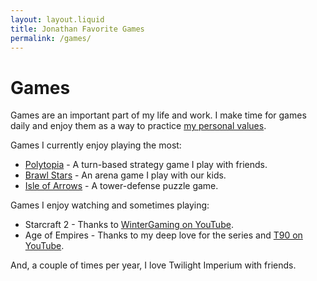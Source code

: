 ```yaml
---
layout: layout.liquid
title: Jonathan Favorite Games
permalink: /games/
---
```


# Games

Games are an important part of my life and work. I make time for games daily and enjoy them as a way to practice <a href="https://jonathanwold.com/luck-skill-and-effort/#values">my personal values</a>. 

Games I currently enjoy playing the most:

* <a href="https://polytopia.io/">Polytopia</a> - A turn-based strategy game I play with friends.
* <a href="https://supercell.com/en/games/brawlstars/">Brawl Stars</a> - An arena game I play with our kids.
* <a href="https://gridpop.co/isle/">Isle of Arrows</a> - A tower-defense puzzle game. 

Games I enjoy watching and sometimes playing:

* Starcraft 2 - Thanks to <a href="https://www.youtube.com/@WinterStarcraft">WinterGaming on YouTube</a>.
* Age of Empires - Thanks to my deep love for the series and <a href="https://www.youtube.com/@T90Official">T90 on YouTube</a>.

And, a couple of times per year, I love Twilight Imperium with friends.
